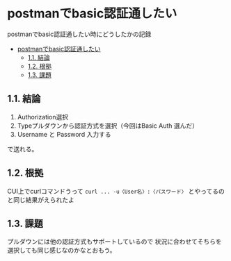 # postmanでbasic認証通したい
postmanでbasic認証通したい時にどうしたかの記録 

- [postmanでbasic認証通したい](#postmanでbasic認証通したい)
  - [1.1. 結論](#11-結論)
  - [1.2. 根拠](#12-根拠)
  - [1.3. 課題](#13-課題)

## 1.1. 結論
1. Authorization選択 
2. Typeプルダウンから認証方式を選択（今回はBasic Auth 選んだ） 
3. Username と Password 入力する 

で送れる。 

## 1.2. 根拠
 CUI上でcurlコマンドうって
 `curl ... -u〈User名〉:〈パスワード〉`
とやってるのと同じ結果がえられたよ

## 1.3. 課題
プルダウンには他の認証方式もサポートしているので
状況に合わせてそちらを選択しても同じ感じなのかなとおもう。


